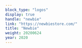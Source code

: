 ```yaml
---
block_type: "logos"
display: true
handle: "newbie"
link: "https://newbiestore.com/"
title: "Newbie"
weight: 20200624
year: 2020
---
```

